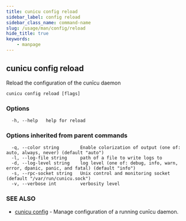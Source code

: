 ```yaml
---
title: cunicu config reload
sidebar_label: config reload
sidebar_class_name: command-name
slug: /usage/man/config/reload
hide_title: true
keywords:
    - manpage
---
```


## cunicu config reload

Reload the configuration of the cunīcu daemon

```
cunicu config reload [flags]
```

### Options

```
  -h, --help   help for reload
```

### Options inherited from parent commands

```
  -q, --color string        Enable colorization of output (one of: auto, always, never) (default "auto")
  -l, --log-file string     path of a file to write logs to
  -d, --log-level string    log level (one of: debug, info, warn, error, dpanic, panic, and fatal) (default "info")
  -s, --rpc-socket string   Unix control and monitoring socket (default "/var/run/cunicu.sock")
  -v, --verbose int         verbosity level
```

### SEE ALSO

* [cunicu config](cunicu_config.md)	 - Manage configuration of a running cunīcu daemon.

